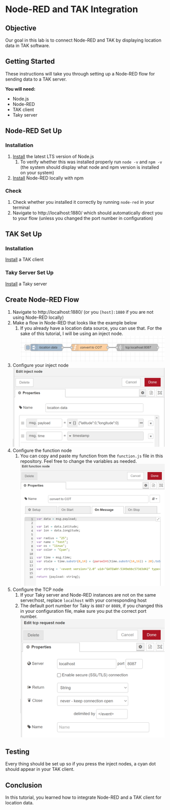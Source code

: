 # Node-RED and TAK Integration

## Objective

Our goal in this lab is to connect Node-RED and TAK by displaying location data in TAK software.

## Getting Started

These instructions will take you through setting up a Node-RED flow for sending data to a TAK server.

__You will need:__
* Node.js
* Node-RED
* TAK client
* Taky server

## Node-RED Set Up

### Installation

1. [Install](https://nodejs.org/en/download/) the latest LTS version of Node.js
    1. To verify whether this was installed properly run ```node -v``` and ```npm -v``` (the system should display what node and npm version is installed on your system)
2. [Install](https://nodered.org/docs/getting-started/local) Node-RED locally with npm

### Check

1. Check whether you installed it correctly by running ```node-red``` in your terminal
2. Navigate to http://localhost:1880/ which should automatically direct you to your flow (unless you changed the port number in configuration)

## TAK Set Up

### Installation

[Install](https://www.civtak.org/download-atak/) a TAK client

### Taky Server Set Up

[Install](https://github.com/tkuester/taky) a Taky server

## Create Node-RED Flow

1. Navigate to http://localhost:1880/ (or you ```[host]:1880``` if you are not using Node-RED locally)
2. Make a flow in Node-RED that looks like the example below
    1. If you already have a location data source, you can use that. For the sake of this tutorial, I will be using an inject node.
![alt text](images/flow.PNG "Node-RED Flow")
3. Configure your inject node
![alt text](images/inject.PNG "Inject Node")
4. Configure the function node
    1. You can copy and paste my function from the ```function.js``` file in this repository. Feel free to change the variables as needed.
![alt text](images/function.PNG "COT Function Node")
5. Configure the TCP node
    1. If your Taky server and Node-RED instances are not on the same server/host, replace ```localhost``` with your corresponding host
    2. The default port number for Taky is ```8087``` or ``8089``, if you changed this in your configuration file, make sure you put the correct port number.
![alt text](images/tcp.PNG "TCP Node Configuration")

## Testing

Every thing should be set up so if you press the inject nodes, a cyan dot should appear in your TAK client.

## Conclusion

In this tutorial, you learned how to integrate Node-RED and a TAK client for location data.